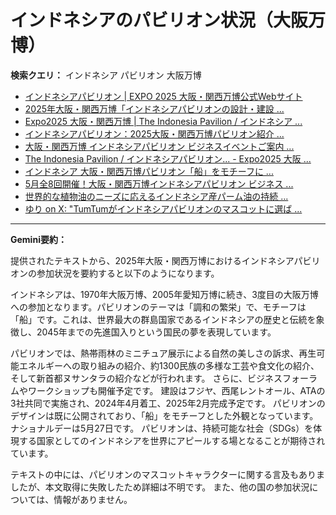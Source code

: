 # インドネシアのパビリオン状況（大阪万博）

**検索クエリ：** インドネシア パビリオン 大阪万博

- [インドネシアパビリオン | EXPO 2025 大阪・関西万博公式Webサイト](https://www.expo2025.or.jp/official-participant/indonesia/)
- [2025年大阪・関西万博「インドネシアパビリオンの設計・建設 ...](https://www.fujiya-net.co.jp/news/20240501)
- [Expo2025 大阪・関西万博 | The Indonesia Pavilion / インドネシア ...](https://www.instagram.com/p/C6s6GRiu_ZW/)
- [インドネシアパビリオン：2025大阪・関西万博パビリオン紹介 ...](https://www.nippon.com/ja/guide-to-japan/expo2025021/)
- [大阪・関西万博 インドネシアパビリオン ビジネスイベントご案内 ...](https://bkpm-jpn.com/osakaexpo2025/)
- [The Indonesia Pavilion / インドネシアパビリオン... - Expo2025 大阪 ...](https://www.facebook.com/expo2025japan/posts/-the-indonesia-pavilion-%E3%82%A4%E3%83%B3%E3%83%89%E3%83%8D%E3%82%B7%E3%82%A2%E3%83%91%E3%83%93%E3%83%AA%E3%82%AA%E3%83%B3%E3%82%A4%E3%83%B3%E3%83%89%E3%83%8D%E3%82%B7%E3%82%A2%E3%83%91%E3%83%93%E3%83%AA%E3%82%AA%E3%83%B3%E3%81%AF%E8%B1%8A%E3%81%8B%E3%81%AA%E5%8F%AF%E8%83%BD%E6%80%A7%E3%81%A8%E6%98%8E%E3%82%8B%E3%81%84%E6%98%8E%E6%97%A5%E3%81%B8%E3%81%AE%E5%B8%8C%E6%9C%9B%E3%82%92%E7%A7%98%E3%82%81%E3%81%9F%E5%9B%BD%E3%81%A8%E3%81%97%E3%81%A6%E3%81%A0%E3%81%91%E3%81%A7%E3%81%AA%E3%81%8F%E4%B8%96%E7%95%8C%E3%81%AE%E8%AA%BF/748797680759236/)
- [インドネシア 大阪・関西万博パビリオン「船」をモチーフに ...](https://jocr.jp/raditopi/2024/03/01/559193/)
- [5月全8回開催！大阪・関西万博インドネシアパビリオン ビジネス ...](https://www.jcci.or.jp/news/others/initiative/2025/0327181640.html)
- [世界的な植物油のニーズに応えるインドネシア産パーム油の持続 ...](https://theme-weeks.expo2025.or.jp/program/detail/6736f12e30e34.html)
- [ゆり on X: "TumTumがインドネシアパビリオンのマスコットに選ば ...](https://x.com/yuriyuruyu/status/1831688304506630331)


---

**Gemini要約：**

提供されたテキストから、2025年大阪・関西万博におけるインドネシアパビリオンの参加状況を要約すると以下のようになります。

インドネシアは、1970年大阪万博、2005年愛知万博に続き、3度目の大阪万博への参加となります。パビリオンのテーマは「調和の繁栄」で、モチーフは「船」です。これは、世界最大の群島国家であるインドネシアの歴史と伝統を象徴し、2045年までの先進国入りという国民の夢を表現しています。

パビリオンでは、熱帯雨林のミニチュア展示による自然の美しさの訴求、再生可能エネルギーへの取り組みの紹介、約1300民族の多様な工芸や食文化の紹介、そして新首都ヌサンタラの紹介などが行われます。  さらに、ビジネスフォーラムやワークショップも開催予定です。  建設はフジヤ、西尾レントオール、ATAの3社共同で実施され、2024年4月着工、2025年2月完成予定です。  パビリオンのデザインは既に公開されており、「船」をモチーフとした外観となっています。  ナショナルデーは5月27日です。  パビリオンは、持続可能な社会（SDGs）を体現する国家としてのインドネシアを世界にアピールする場となることが期待されています。


テキストの中には、パビリオンのマスコットキャラクターに関する言及もありましたが、本文取得に失敗したため詳細は不明です。  また、他の国の参加状況については、情報がありません。

